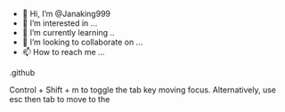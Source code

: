 - 👋 Hi, I’m @Janaking999
- 👀 I’m interested in ...
- 🌱 I’m currently learning ..
- 💞️ I’m looking to collaborate on ...
- 📫 How to reach me ...

<!---
Janaking999/Janaking999 is a ✨ special ✨ repository because its `README.md` (this file) appears on your GitHub profile.
You can click the Preview link to take a look at your changes.
--->.github
Control + Shift + m to toggle the tab key moving focus. Alternatively, use esc then tab to move to the 
